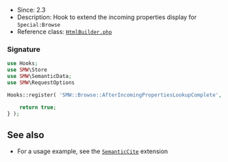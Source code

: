 * Since: 2.3
* Description: Hook to extend the incoming properties display for `Special:Browse`
* Reference class: [`HtmlBuilder.php`][HtmlBuilder.php]

### Signature

```php
use Hooks;
use SMW\Store
use SMW\SemanticData;
use SMW\RequestOptions

Hooks::register( 'SMW::Browse::AfterIncomingPropertiesLookupComplete', function( Store $store, SemanticData $semanticData, RequestOptions $requestOptions ) {

	return true;
} );
```

## See also

- For a usage example, see the [`SemanticCite`](https://github.com/SemanticMediaWiki/SemanticCite) extension

[HtmlBuilder.php]:https://github.com/SemanticMediaWiki/SemanticMediaWiki/blob/master/src/MediaWiki/Specials/Browse/HtmlBuilder.php
